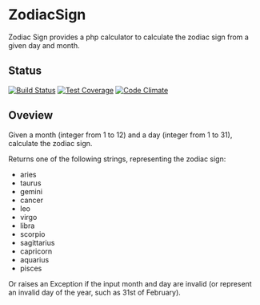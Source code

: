 # ZodiacSign
Zodiac Sign provides a php calculator to calculate the zodiac sign from a given day and month.


## Status
[![Build Status](https://travis-ci.org/whatsma/ZodiacSign.png)](https://travis-ci.org/whatsma/ZodiacSign)
[![Test Coverage](https://codeclimate.com/github/whatsma/ZodiacSign/badges/coverage.svg)](https://codeclimate.com/github/whatsma/ZodiacSign/coverage)
[![Code Climate](https://codeclimate.com/github/whatsma/ZodiacSign/badges/gpa.svg)](https://codeclimate.com/github/whatsma/ZodiacSign)


## Oveview

Given a month (integer from 1 to 12) and a day (integer from 1 to 31), calculate the zodiac sign.

Returns one of the following strings, representing the zodiac sign:

* aries
* taurus
* gemini
* cancer
* leo
* virgo
* libra
* scorpio
* sagittarius
* capricorn
* aquarius 
* pisces

Or raises an Exception if the input month and day are invalid (or represent an invalid day of the year, such as 31st of February).

